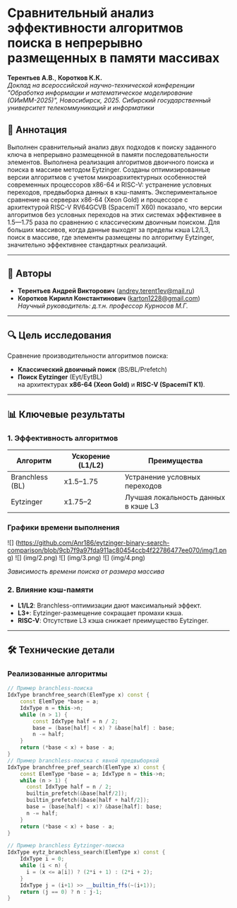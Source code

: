 # Сравнительный анализ эффективности алгоритмов поиска в непрерывно размещенных в памяти массивах  

**Терентьев А.В.**, **Коротков К.К.**  
*Доклад на всероссийской научно-технической конференции "Обработка информации и математическое моделирование (ОИиММ-2025)", Новосибирск, 2025.* 
*Сибирский государственный университет телекоммуникаций и информатики*   
## 🌟 Аннотация
Выполнен сравнительный анализ двух подходов к поиску заданного ключа в непрерывно размещенной в памяти последовательности элементов. Выполнена реализация алгоритмов двоичного поиска и поиска в массиве методом Eytzinger. Созданы оптимизированные версии алгоритмов с учетом микроархитектурных особенностей современных процессоров x86-64 и RISC-V: устранение условных переходов, предвыборка данных в кэш-память. Экспериментальное сравнение на серверах x86-64 (Xeon Gold) и процессоре с архитектурой RISC-V RV64GCVB (SpacemiT X60) показало, что версии алгоритмов без условных переходов на этих системах эффективнее в 1.5—1.75 раза по сравнению с классическим двоичным поиском. Для больших массивов, когда данные выходят за пределы кэша L2/L3, поиск в массиве, где элементы размещены по алгоритму Eytzinger, значительно эффективнее стандартных реализаций.

--- 

## 📌 Авторы
- **Терентьев Андрей Викторович** (andrey.terent1ev@mail.ru)
- **Коротков Кирилл Константинович** (karton1228@gmail.com)  
*Научный руководитель: д.т.н. профессор Курносов М.Г.*

---

## 🔍 Цель исследования
Сравнение производительности алгоритмов поиска:
- **Классический двоичный поиск** (BS/BL/Prefetch)
- **Поиск Eytzinger** (Eyt/EytBL)  
на архитектурах **x86-64 (Xeon Gold)** и **RISC-V (SpacemiT K1)**.

---

## 📊 Ключевые результаты
### 1. Эффективность алгоритмов
| Алгоритм       | Ускорение (L1/L2) | Преимущества                          |
|----------------|-------------------|---------------------------------------|
| Branchless (BL)| x1.5–1.75         | Устранение условных переходов         |
| Eytzinger      | x1.75–2           | Лучшая локальность данных в кэше L3   |

### Графики времени выполнения
![] (https://github.com/Anr186/eytzinger-binary-search-comparison/blob/9cb7f9a97fda911ac80454ccb4f22786477ee070/img/1.png)
![] (img/2.png)
![] (img/3.png)
![] (img/4.png)

*Зависимость времени поиска от размера массива*
### 2. Влияние кэш-памяти
- **L1/L2**: Branchless-оптимизации дают максимальный эффект.
- **L3+**: Eytzinger-размещение сокращает промахи кэша.  
- **RISC-V**: Отсутствие L3 кэша снижает преимущество Eytzinger.

---

## 🛠 Технические детали
### Реализованные алгоритмы
```cpp
// Пример branchless-поиска
IdxType branchfree_search(ElemType x) const {
    const ElemType *base = a; 
    IdxType n = this->n;
    while (n > 1) {
        const IdxType half = n / 2;
        base = (base[half] < x) ? &base[half] : base;
        n -= half;
    }
    return (*base < x) + base - a;
}
// Пример branchless-поиска с явной предвыборкой
IdxType branchfree_pref_search(ElemType x) const {
    const ElemType *base = a; IdxType n = this->n;
    while (n > 1) {
      const IdxType half = n / 2;
      builtin_prefetch(&base[half/2]);
      builtin_prefetch(&base[half + half/2]);
      base = (base[half] < x)? &base[half]: base;
      n -= half;
    }
    return (*base < x) + base - a;
}

// Пример branchless Eytzinger-поиска
IdxType eytz_branchless_search(ElemType x) const {
    IdxType i = 0;
    while (i < n) {
      i = (x <= a[i]) ? (2*i + 1) : (2*i + 2);
    }    
    IdxType j = (i+1) >> __builtin_ffs(~(i+1));
    return (j == 0) ? n : j-1;
}
```